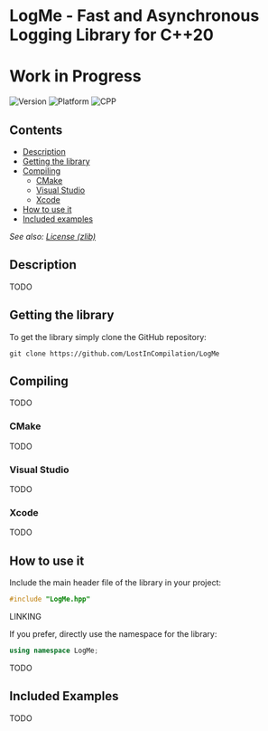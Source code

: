 # LogMe - Fast and Asynchronous Logging Library for C++20

# Work in Progress

![Version](https://img.shields.io/badge/Version-V0.1-brightgreen?style=flat&&logo=framework) ![Platform](https://img.shields.io/badge/Platform-Windows%20%7C%20Linux%20%7C%20macOS%20-blue?style=flat&&logo=Platform.sh) ![CPP](https://img.shields.io/badge/Language-C++20-orange?style=flat&&logo=C%2b%2b)

## Contents
- [Description](#description)
- [Getting the library](#getting-the-library)
- [Compiling](#compiling)
    - [CMake](#cmake)
    - [Visual Studio](#visual-studio)
    - [Xcode](#xcode)
- [How to use it](#how-to-use-it)
- [Included examples](#included-examples)

*See also: [License (zlib)](LICENSE.md)*

## Description
TODO

## Getting the library
To get the library simply clone the GitHub repository:
~~~
git clone https://github.com/LostInCompilation/LogMe
~~~

## Compiling
TODO

### CMake
TODO

### Visual Studio
TODO

### Xcode
TODO

## How to use it
Include the main header file of the library in your project:
```cpp
#include "LogMe.hpp"
```

LINKING

If you prefer, directly use the namespace for the library:
```cpp
using namespace LogMe;
```

TODO

## Included Examples
TODO

